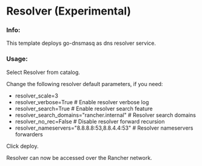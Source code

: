 # Resolver (Experimental)

### Info:

 This template deploys go-dnsmasq as dns resolver service.
 
 
### Usage:

 Select Resolver from catalog. 

 Change the following resolver default parameters, if you need:

- resolver_scale=3
- resolver_verbose=True 						# Enable resolver verbose log
- resolver_search=True 							# Enable resolver search feature
- resolver_search_domains="rancher.internal"	# Resolver search domains
- resolver_no_rec=False							# Disable resolver forward recursion
- resolver_nameservers="8.8.8.8:53,8.8.4.4:53"	# Resolver nameservers forwarders
 
 Click deploy.
 
 Resolver can now be accessed over the Rancher network. 

